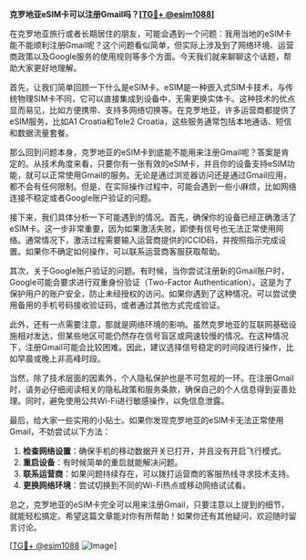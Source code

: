 **克罗地亚eSIM卡可以注册Gmail吗？[[TG💪+ @esim1088](https://t.me/s/esim1088)]**

在克罗地亚旅行或者长期居住的朋友，可能会遇到一个问题：我用当地的eSIM卡能不能顺利注册Gmail呢？这个问题看似简单，但实际上涉及到了网络环境、运营商政策以及Google服务的使用规则等多个方面。今天我们就来聊聊这个话题，帮助大家更好地理解。

首先，让我们简单回顾一下什么是eSIM卡。eSIM是一种嵌入式SIM卡技术，与传统物理SIM卡不同，它可以直接集成到设备中，无需更换实体卡。这种技术的优点显而易见，比如方便携带、支持多网络切换等。在克罗地亚，许多运营商都提供了eSIM服务，比如A1 Croatia和Tele2 Croatia，这些服务通常包括本地通话、短信和数据流量套餐。

那么回到问题本身，克罗地亚的eSIM卡到底能不能用来注册Gmail呢？答案是肯定的。从技术角度来看，只要你有一张有效的eSIM卡，并且你的设备支持eSIM功能，就可以正常使用Gmail的服务。无论是通过浏览器访问还是通过Gmail应用，都不会有任何限制。但是，在实际操作过程中，可能会遇到一些小麻烦，比如网络连接不稳定或者Google账户验证的问题。

接下来，我们具体分析一下可能遇到的情况。首先，确保你的设备已经正确激活了eSIM卡。这一步非常重要，因为如果激活失败，即使有信号也无法正常使用网络。通常情况下，激活过程需要输入运营商提供的ICCID码，并按照指示完成设置。如果你不确定如何操作，可以联系运营商客服获取帮助。

其次，关于Google账户验证的问题。有时候，当你尝试注册新的Gmail账户时，Google可能会要求进行双重身份验证（Two-Factor Authentication）。这是为了保护用户的账户安全，防止未经授权的访问。如果你遇到了这种情况，可以尝试使用备用的手机号码接收验证码，或者通过其他方式完成验证。

此外，还有一点需要注意，那就是网络环境的影响。虽然克罗地亚的互联网基础设施相对发达，但某些地区可能仍然存在信号盲区或网速较慢的情况。在这种情况下，注册Gmail可能会比较困难。因此，建议选择信号稳定的时间段进行操作，比如早晨或晚上非高峰时段。

当然，除了技术层面的因素外，个人隐私保护也是不可忽视的一环。在注册Gmail时，请务必仔细阅读相关的隐私政策和服务条款，确保自己的个人信息得到妥善处理。同时，避免使用公共Wi-Fi进行敏感操作，以免信息泄露。

最后，给大家一些实用的小贴士。如果你发现克罗地亚的eSIM卡无法正常使用Gmail，不妨尝试以下方法：

1. **检查网络设置**：确保手机的移动数据开关已打开，并且没有开启飞行模式。
2. **重启设备**：有时候简单的重启就能解决问题。
3. **联系运营商**：如果问题持续存在，可以拨打运营商的客服热线寻求技术支持。
4. **更换网络环境**：尝试切换到不同的Wi-Fi热点或移动网络试试看。

总之，克罗地亚的eSIM卡完全可以用来注册Gmail，只要注意以上提到的细节，就能轻松搞定。希望这篇文章能对你有所帮助！如果你还有其他疑问，欢迎随时留言讨论。

[[TG💪+ @esim1088](https://t.me/s/esim1088) ![Image](https://i.postimg.cc/4NQfJmqS/Snipaste-2025-05-13-00-14-12.png)]
